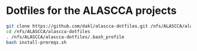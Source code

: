 # Dotfiles for the ALASCCA projects

```bash
git clone https://github.com/dakl/alascca-dotfiles.git /nfs/ALASCCA/alascca-dotfiles
cd /nfs/ALASCCA/alascca-dotfiles
. /nfs/ALASCCA/alascca-dotfiles/.bash_profile
bash install-prereqs.sh
```
